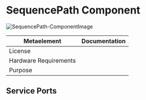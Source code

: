 <!--- This file is generated from the SequencePath.componentDocumentation model --->
<!--- do not modify this file manually as it will by automatically overwritten by the code generator, modify the model instead and re-generate this file --->

# SequencePath Component

![SequencePath-ComponentImage](https://github.com/Servicerobotics-Ulm/ComponentRepository/blob/master/SequencePath/model/SequencePathComponentDefinition.jpg)


| Metaelement | Documentation |
|-------------|---------------|
| License |  |
| Hardware Requirements |  |
| Purpose |  |



## Service Ports


